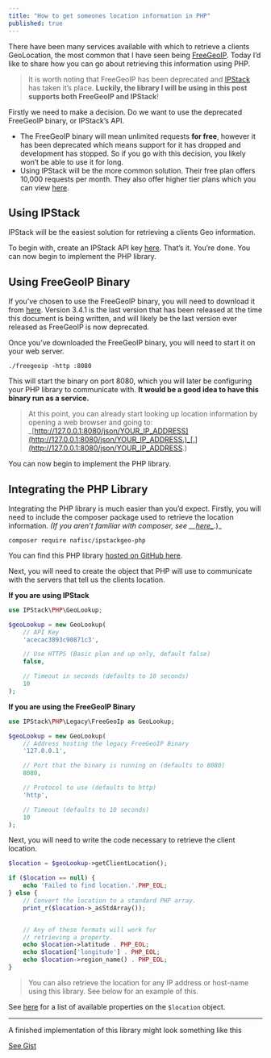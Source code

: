 ```yaml
---
title: "How to get someones location information in PHP"
published: true
---
```


There have been many services available with which to retrieve a clients GeoLocation, the most common that I have seen being [FreeGeoIP](https://github.com/fiorix/freegeoip). Today I’d like to share how you can go about retrieving this information using PHP.

> It is worth noting that FreeGeoIP has been deprecated and [IPStack](https://ipstack.com) has taken it’s place. **Luckily, the library I will be using in this post supports both FreeGeoIP and IPStack**!

Firstly we need to make a decision. Do we want to use the deprecated FreeGeoIP binary, or IPStack’s API.

  * The FreeGeoIP binary will mean unlimited requests **for free**, however it has been deprecated which means support for it has dropped and development has stopped. So if you go with this decision, you likely won’t be able to use it for long.
  * Using IPStack will be the more common solution. Their free plan offers 10,000 requests per month. They also offer higher tier plans which you can view [here](https://ipstack.com/product).

## Using IPStack

IPStack will be the easiest solution for retrieving a clients Geo information.

To begin with, create an IPStack API key [here](https://ipstack.com/product). That’s it. You’re done. You can now begin to implement the PHP library.

## Using FreeGeoIP Binary

If you’ve chosen to use the FreeGeoIP binary, you will need to download it from [here](https://github.com/fiorix/freegeoip/releases). Version 3.4.1 is the last version that has been released at the time this document is being written, and will likely be the last version ever released as FreeGeoIP is now deprecated.

Once you’ve downloaded the FreeGeoIP binary, you will need to start it on your web server.

```shell
./freegeoip -http :8080
```

This will start the binary on port 8080, which you will later be configuring your PHP library to communicate with. **It would be a good idea to have this binary run as a service.**

> At this point, you can already start looking up location information by opening a web browser and going to: _[http://127.0.0.1:8080/json/YOUR_IP_ADDRESS](http://127.0.0.1:8080/json/YOUR_IP_ADDRESS.)_[.](http://127.0.0.1:8080/json/YOUR_IP_ADDRESS.)

You can now begin to implement the PHP library.

## Integrating the PHP Library

Integrating the PHP library is much easier than you’d expect. Firstly, you will need to include the composer package used to retrieve the location information. _(If you aren’t familiar with composer, see __[here_](https://getcomposer.org/doc/01-basic-usage.md)_.)_

```shell
composer require nafisc/ipstackgeo-php
```

You can find this PHP library [hosted on GitHub here](https://github.com/nathan-fiscaletti/ipstackgeo-php).

Next, you will need to create the object that PHP will use to communicate with the servers that tell us the clients location.

**If you are using IPStack**

```php        
use IPStack\PHP\GeoLookup;

$geoLookup = new GeoLookup(
    // API Key
    'acecac3893c90871c3',

    // Use HTTPS (Basic plan and up only, default false)
    false,

    // Timeout in seconds (defaults to 10 seconds)
    10
);
```

**If you are using the FreeGeoIP Binary**

```php 
use IPStack\PHP\Legacy\FreeGeoIp as GeoLookup;

$geoLookup = new GeoLookup(
    // Address hosting the legacy FreeGeoIP Binary
    '127.0.0.1',

    // Port that the binary is running on (defaults to 8080)
    8080,

    // Protocol to use (defaults to http)
    'http',

    // Timeout (defaults to 10 seconds)
    10
);
```

Next, you will need to write the code necessary to retrieve the client location.
    
```php
$location = $geoLookup->getClientLocation();

if ($location == null) {
    echo 'Failed to find location.'.PHP_EOL;
} else {
    // Convert the location to a standard PHP array.
    print_r($location->_asStdArray());


    // Any of these formats will work for
    // retrieving a property.
    echo $location->latitude . PHP_EOL;
    echo $location['longitude'] . PHP_EOL;
    echo $location->region_name() . PHP_EOL;
}
```

> You can also retrieve the location for any IP address or host-name using this library. See below for an example of this.

See [here](https://github.com/nathan-fiscaletti/ipstackgeo-php/blob/v1.3/src/IPStack/Location.php) for a list of available properties on the `$location` object.

---

A finished implementation of this library might look something like this

[See Gist](https://gist.github.com/nathan-fiscaletti/260491c0f8d7e80ee2bbc27f3a732072)
